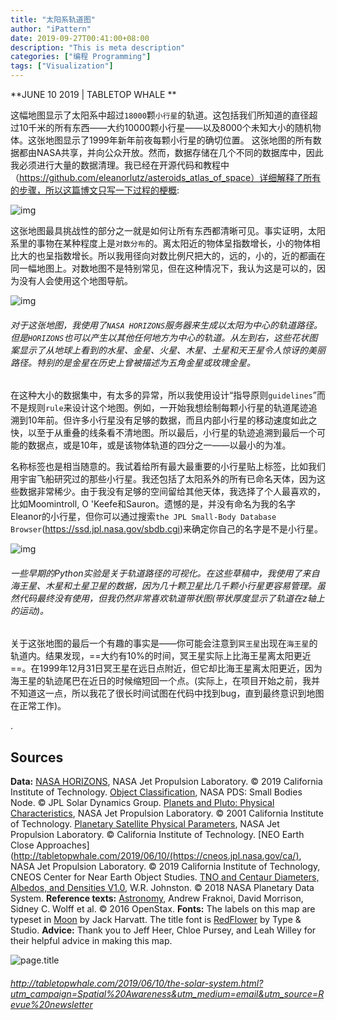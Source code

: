 ```yaml
---
title: "太阳系轨道图"
author: "iPattern"
date: 2019-09-27T00:41:00+08:00
description: "This is meta description"
categories: ["编程 Programming"]
tags: ["Visualization"]
---
```


**JUNE 10 2019 | TABLETOP WHALE **

这幅地图显示了太阳系中超过`18000`颗`小行星`的轨道。这包括我们所知道的直径超过10千米的所有东西——大约10000颗小行星——以及8000个未知大小的随机物体。这张地图显示了1999年新年前夜每颗小行星的确切位置。
这张地图的所有数据都由NASA共享，并向公众开放。然而，数据存储在几个不同的数据库中，因此我必须进行大量的数据清理。我已经在开源代码和教程中（https://github.com/eleanorlutz/asteroids_atlas_of_space）详细解释了所有的步骤，所以这篇博文只写一下过程的梗概:

![img](https://tva1.sinaimg.cn/large/006y8mN6gy1g7ddkobhcej30wo09jn2v.jpg)



这张地图最具挑战性的部分之一就是如何让所有东西都清晰可见。事实证明，太阳系里的事物在某种程度上是`对数分布`的。离太阳近的物体呈指数增长，小的物体相比大的也呈指数增长。所以我用径向对数比例尺把大的，远的，小的，近的都画在同一幅地图上。对数地图不是特别常见，但在这种情况下，我认为这是可以的，因为没有人会使用这个地图导航。

![img](https://tva1.sinaimg.cn/large/006y8mN6gy1g7ddrudjxtj30wo055gq0.jpg)

###### 对于这张地图，我使用了`NASA HORIZONS`服务器来生成以太阳为中心的轨道路径。但是`HORIZONS`也可以产生以其他任何地方为中心的轨道。从左到右，这些花状图案显示了从地球上看到的水星、金星、火星、木星、土星和天王星令人惊讶的美丽路径。特别的是金星在历史上曾被描述为五角金星或玫瑰金星。

在这种大小的数据集中，有太多的异常，所以我使用设计“指导原则`guidelines`”而不是规则`rule`来设计这个地图。例如，一开始我想绘制每颗小行星的轨道尾迹追溯到10年前。但许多小行星没有足够的数据，而且内部小行星的移动速度如此之快，以至于从重叠的线条看不清地图。所以最后，小行星的轨迹追溯到最后一个可能的数据点，或是10年，或是该物体轨道的四分之一——以最小的为准。

名称标签也是相当随意的。我试着给所有最大最重要的小行星贴上标签，比如我们用宇宙飞船研究过的那些小行星。我还包括了太阳系外的所有已命名天体，因为这些数据非常稀少。由于我没有足够的空间留给其他天体，我选择了个人最喜欢的，比如Moomintroll, O 'Keefe和Sauron。遗憾的是，并没有命名为我的名字Eleanor的小行星，但你可以通过搜索`the JPL Small-Body Database Browser`(https://ssd.jpl.nasa.gov/sbdb.cgi)来确定你自己的名字是不是小行星。

![img](https://tva1.sinaimg.cn/large/006y8mN6gy1g7de6hovgzj30wo04etcu.jpg)

###### 一些早期的Python实验是关于轨道路径的可视化。在这些草稿中，我使用了来自海王星、木星和土星卫星的数据，因为几十颗卫星比几千颗小行星更容易管理。虽然代码最终没有使用，但我仍然非常喜欢轨道带状图(带状厚度显示了轨道在z轴上的运动)。

关于这张地图的最后一个有趣的事实是——你可能会注意到`冥王星`出现在`海王星`的轨道内。结果发现，==大约有10%的时间，冥王星实际上比海王星离太阳更近==。在1999年12月31日冥王星在远日点附近，但它却比海王星离太阳更近，因为海王星的轨迹尾巴在近日的时候缩短回一个点。(实际上，在项目开始之前，我并不知道这一点，所以我花了很长时间试图在代码中找到bug，直到最终意识到地图在正常工作)。

.

## Sources 

**Data:** [NASA HORIZONS](https://ssd.jpl.nasa.gov/horizons.cgi), NASA Jet Propulsion Laboratory. © 2019 California Institute of Technology. [Object Classification](https://pdssbn.astro.umd.edu/data_other/objclass.shtml), NASA PDS: Small Bodies Node. © JPL Solar Dynamics Group. [Planets and Pluto: Physical Characteristics](https://ssd.jpl.nasa.gov/?planet_phys_par), NASA Jet Propulsion Laboratory. © 2001 California Institute of Technology. [Planetary Satellite Physical Parameters](https://ssd.jpl.nasa.gov/?sat_phys_par), NASA Jet Propulsion Laboratory. © California Institute of Technology. [NEO Earth Close Approaches](http://tabletopwhale.com/2019/06/10/(https://cneos.jpl.nasa.gov/ca/), NASA Jet Propulsion Laboratory. © 2019 California Institute of Technology, CNEOS Center for Near Earth Object Studies. [TNO and Centaur Diameters, Albedos, and Densities V1.0](https://sbn.psi.edu/pds/resource/tnocenalb.html), W.R. Johnston. © 2018 NASA Planetary Data System. **Reference texts:** [Astronomy](https://openstax.org/details/astronomy), Andrew Fraknoi, David Morrison, Sidney C. Wolff et al. © 2016 OpenStax. **Fonts:** The labels on this map are typeset in [Moon](https://harvatt.house/store/moon-font) by Jack Harvatt. The title font is [RedFlower](https://creativemarket.com/TypeandStudio/923689-RedFlower-Typeface) by Type & Studio. **Advice:** Thank you to Jeff Heer, Chloe Pursey, and Leah Willey for their helpful advice in making this map.

![page.title](https://tva1.sinaimg.cn/large/006y8mN6gy1g7de9t65fsj30u00u01kx.jpg)

###### http://tabletopwhale.com/2019/06/10/the-solar-system.html?utm_campaign=Spatial%20Awareness&utm_medium=email&utm_source=Revue%20newsletter